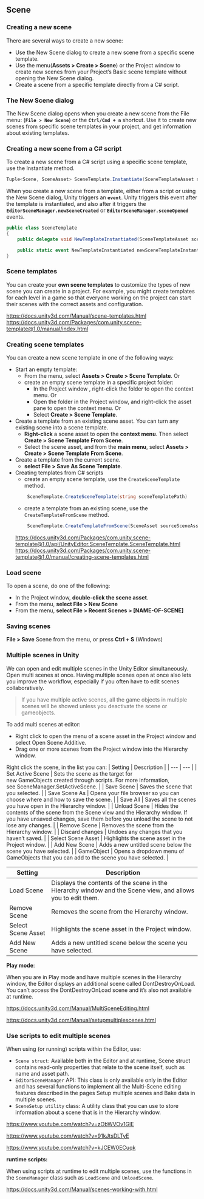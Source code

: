 ## Scene

### Creating a new scene
There are several ways to create a new scene:

- Use the New Scene dialog to create a new scene from a specific scene template.
- Use the menu(**Assets > Create > Scene**)  or the Project window to create new scenes from your Project’s Basic scene template without opening the New Scene dialog.
- Create a scene from a specific template directly from a C# script.


### The New Scene dialog
The New Scene dialog opens when you create a new scene from the File menu: (**`File > New Scene`**) or the **`Ctrl/Cmd + n`** shortcut. Use it to create new scenes from specific scene templates in your project, and get information about existing templates.


### Creating a new scene from a C# script

To create a new scene from a C# script using a specific scene template, use the Instantiate method.

```cs
Tuple<Scene, SceneAsset> SceneTemplate.Instantiate(SceneTemplateAsset sceneTemplate, bool loadAdditively, string newSceneOutputPath = null);
```

When you create a new scene from a template, either from a script or using the New Scene dialog, Unity triggers an **`event`**. Unity triggers this event after the template is instantiated, and also after it triggers the **`EditorSceneManager.newSceneCreated`** or **`EditorSceneManager.sceneOpened`** events.

```cs
public class SceneTemplate
{
    public delegate void NewTemplateInstantiated(SceneTemplateAsset sceneTemplateAsset, Scene scene, SceneAsset sceneAsset, bool additiveLoad);

    public static event NewTemplateInstantiated newSceneTemplateInstantiated;
}
```
### Scene templates
You can create your **own scene templates** to customize the types of new scene you can create in a project. For example, you might create templates for each level in a game so that everyone working on the project can start their scenes with the correct assets and configuration.

https://docs.unity3d.com/Manual/scene-templates.html \
https://docs.unity3d.com/Packages/com.unity.scene-template@1.0/manual/index.html

### Creating scene templates
You can create a new scene template in one of the following ways:

- Start an empty template:
  - From the menu, select **Assets > Create > Scene Template**. Or
  - create an empty scene template in a specific project folder:
    - In the Project window , right-click the folder to open the context menu. Or
    - Open the folder in the Project window, and right-click the asset pane to open the context menu. Or
    - Select **Create > Scene Template**.
- Create a template from an existing scene asset.
  You can turn any existing scene into a scene template.
  - **Right-click** a scene asset to open the **context menu**. Then select **Create > Scene Template From Scene**.
  - Select the scene asset, and from the **main menu**, select **Assets > Create > Scene Template From Scene**.
- Create a template from the current scene.
  - **select File > Save As Scene Template**.
- Creating templates from C# scripts
  - create an empty scene template, use the `CreateSceneTemplate` method.
    ```cs
     SceneTemplate.CreateSceneTemplate(string sceneTemplatePath)
    ```
  - create a template from an existing scene, use the `CreateTemplateFromScene` method. 
    ```cs
     SceneTemplate.CreateTemplateFromScene(SceneAsset sourceSceneAsset, string sceneTemplatePath);
    ```
  https://docs.unity3d.com/Packages/com.unity.scene-template@1.0/api/UnityEditor.SceneTemplate.SceneTemplate.html \
  https://docs.unity3d.com/Packages/com.unity.scene-template@1.0/manual/creating-scene-templates.html

### Load scene
To open a scene, do one of the following:

- In the Project window, **double-click the scene asset**.
- From the menu, **select File > New Scene**
- From the menu, **select File > Recent Scenes > [NAME-OF-SCENE]**

### Saving scenes
**File > Save** Scene from the menu, or press **Ctrl + S** (Windows)

### Multiple scenes in Unity
We can open and edit multiple scenes in the Unity Editor simultaneously. Open multi scenes at once.
Having multiple scenes open at once also lets you improve the workflow, especially if you often have to edit scenes collaboratively.

> If you have multiple active scenes, all the game objects in multiple scenes will be showed unless you deactivate the scene or gameobjects.

To add multi scenes at editor: 

- Right click to open the menu of a scene asset in the Project window and select Open Scene Additive.
- Drag one or more scenes from the Project window into the Hierarchy window.

Right click the scene, in the list you can:
| Setting | Description |
| --- | --- |
| Set Active Scene | Sets the scene as the target for new GameObjects created through scripts. For more information, see SceneManager.SetActiveScene. |
| Save Scene | Saves the scene that you selected. |
| Save Scene As | Opens your file browser so you can choose where and how to save the scene. |
| Save All | Saves all the scenes you have open in the Hierarchy window. |
| Unload Scene | Hides the contents of the scene from the Scene view and the Hierarchy window. If you have unsaved changes, save them before you unload the scene to not lose any changes. |
| Remove Scene | Removes the scene from the Hierarchy window. |
| Discard changes | Undoes any changes that you haven’t saved. |
| Select Scene Asset | Highlights the scene asset in the Project window. |
| Add New Scene | Adds a new untitled scene below the scene you have selected. |
| GameObject | Opens a dropdown menu of GameObjects that you can add to the scene you have selected. |

| Setting | Description |
| --- | --- |
| Load Scene | Displays the contents of the scene in the Hierarchy window and the Scene view, and allows you to edit them. |
| Remove Scene | Removes the scene from the Hierarchy window. |
| Select Scene Asset | Highlights the scene asset in the Project window. |
| Add New Scene | Adds a new untitled scene below the scene you have selected. |

**Play mode**:

When you are in Play mode and have multiple scenes in the Hierarchy window, the Editor displays an additional scene called DontDestroyOnLoad. You can’t access the DontDestroyOnLoad scene and it’s also not available at runtime.


https://docs.unity3d.com/Manual/MultiSceneEditing.html

https://docs.unity3d.com/Manual/setupmultiplescenes.html



### Use scripts to edit multiple scenes

When using (or running) scripts within the Editor, use:

- `Scene struct`: Available both in the Editor and at runtime, Scene struct contains read-only properties that relate to the scene itself, such as name and asset path.
- `EditorSceneManager` API: This class is only available only in the Editor and has several functions to implement all the Multi-Scene editing features described in the pages Setup multiple scenes and Bake data in multiple scenes.
- `SceneSetup utility` class: A utility class that you can use to store information about a scene that is in the Hierarchy window.

https://www.youtube.com/watch?v=zObWVOv1GlE

https://www.youtube.com/watch?v=91kJtsDLTyE

https://www.youtube.com/watch?v=kJCEW0ECuqk

**runtime scripts:**

When using scripts at runtime to edit multiple scenes, use the functions in the `SceneManager` class such as `LoadScene` and `UnloadScene`.



https://docs.unity3d.com/Manual/scenes-working-with.html

